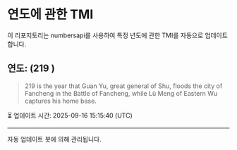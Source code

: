 
# 연도에 관한 TMI

이 리포지토리는 numbersapi를 사용하여 특정 년도에 관한 TMI를 자동으로 업데이트합니다.

## 연도: (219 )
> 219 is the year that Guan Yu, great general of Shu, floods the city of Fancheng in the Battle of Fancheng, while Lü Meng of Eastern Wu captures his home base.

⏳ 업데이트 시간: 2025-09-16 15:15:40 (UTC)

---
자동 업데이트 봇에 의해 관리됩니다.
